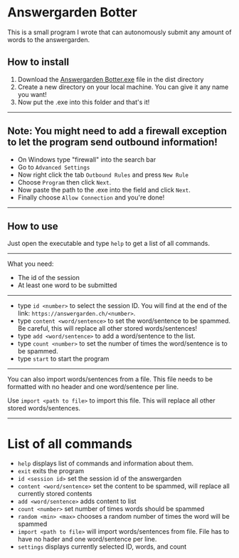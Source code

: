 
# Answergarden Botter

This is a small program I wrote that can autonomously submit any amount of words to the answergarden.

## How to install

1. Download the [Answergarden Botter.exe](https://github.com/Spoookynator/answergarden_botter/tree/main/dist) file in the dist directory
1. Create a new directory on your local machine. You can give it any name you want!
1. Now put the .exe into this folder and that's it!

---

## Note: You might need to add a firewall exception to let the program send outbound information!

- On Windows type "firewall" into the search bar
- Go to `Advanced Settings`
- Now right click the tab `Outbound Rules` and press `New Rule`
- Choose `Program` then click `Next`.
- Now paste the path to the .exe into the field and click `Next`.
- Finally choose `Allow Connection` and you're done!

---

## How to use

Just open the executable and type `help` to get a list of all commands.

---

What you need:

- The id of the session
- At least one word to be submitted

---

- type `id <number>` to select the session ID. You will find at the end of the link: `https://answergarden.ch/<number>`.
- type `content <word/sentence>` to set the word/sentence to be spammed. Be careful, this will replace all other stored words/sentences!
- type `add <word/sentence>` to add a word/sentence to the list.
- type `count <number>` to set the number of times the word/sentence is to be spammed.
- type `start` to start the program

---

You can also import words/sentences from a file. This file needs to be formatted with no header and one word/sentence per line.

Use `import <path to file>` to import this file. This will replace all other stored words/sentences.

---

# List of all commands

- `help` displays list of commands and information about them.
- `exit` exits the program
- `id <session id>` set the session id of the answergarden
- `content <word/sentence>` set the content to be spammed, will replace all currently stored contents
- `add <word/sentence>` adds content to list
- `count <number>` set number of times words should be spammed
- `random <min> <max>` chooses a random number of times the word will be spammed
- `import <path to file>` will import words/sentences from file. File has to have no hader and one word/sentence per line.
- `settings` displays currently selected ID, words, and count
